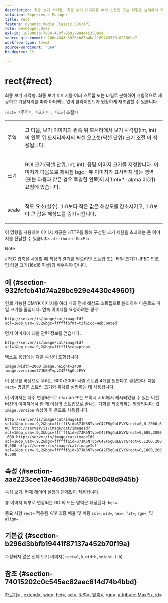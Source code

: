 ```yaml
---
description: 최종 보기 사각형. 최종 보기 이미지를 여러 스트립 또는 타일로 분해하여 개별적으로 제공하고 가장자리를 따라 아티팩트 없이 클라이언트가 원활하게 재조립할 수 있습니다.
solution: Experience Manager
title: rect
feature: Dynamic Media Classic,SDK/API
role: Developer,User
exl-id: 1870001b-7904-470f-9582-984d453509ca
source-git-commit: 206e4643e3926cb85b4be2189743578f88180be7
workflow-type: tm+mt
source-wordcount: '364'
ht-degree: 1%

---
```


# rect{#rect}

최종 보기 사각형. 최종 보기 이미지를 여러 스트립 또는 타일로 분해하여 개별적으로 제공하고 가장자리를 따라 아티팩트 없이 클라이언트가 원활하게 재조립할 수 있습니다.

`rect= *`주역`*, *`크기`*[, *`크기 조절`*]`

<table id="simpletable_69D112F85FA24EFCA727B398DC8ED699"> 
 <tr class="strow"> 
  <td class="stentry"> <p><span class="varname"> 주역</span> </p> </td> 
  <td class="stentry"> <p>그 다음, 보기 이미지의 왼쪽 위 모서리에서 보기 사각형(int, int)의 왼쪽 위 모서리까지의 픽셀 오프셋(픽셀 단위) <span class="varname"> 크기 조절</span> 이 적용됩니다. </p></td> 
 </tr> 
 <tr class="strow"> 
  <td class="stentry"> <p><span class="varname"> 크기</span> </p></td> 
  <td class="stentry"> <p>ROI 크기(픽셀 단위, int, int). 응답 이미지 크기를 지정합니다. 이미지가 다음으로 채워짐 <span class="codeph"> bgc=</span> 뷰 이미지가 표시하지 않는 영역(또는 다음과 같은 경우 투명한 왼쪽)에서 <span class="codeph"> fmt=*-alpha</span> 이(가) 요청에 있습니다. </p></td> 
 </tr> 
 <tr class="strow"> 
  <td class="stentry"> <p><span class="varname"> scale</span> </p></td> 
  <td class="stentry"> <p>척도 요소(실수). 1.0보다 작은 값은 해상도를 감소시키고, 1.0보다 큰 값은 해상도를 증가시킵니다. </p></td> 
 </tr> 
</table>

이 명령을 사용하여 이미지 제공은 HTTP를 통해 구성된 크기 제한을 초과하는 큰 이미지를 전달할 수 있습니다. `attribute::MaxPix`.

>[!NOTE]
>
>JPEG 압축을 사용할 때 최상의 결과를 얻으려면 스트립 또는 타일 크기가 JPEG 인코딩 타일 크기(16x16 픽셀)의 배수여야 합니다.

## 예 {#section-932fcfcb41d74a29bc929e4430c49601}

인쇄 가능한 CMYK 이미지를 여러 개의 전체 해상도 스트립으로 분리하여 다운로드 파일 크기를 줄입니다. 연속 이미지를 요청하려는 경우:

`http://server/is/image/cat/imageId?scl=1&op_usm=.9,2&bgc=ffffff&fmt=tif&icc=WebCoated`

먼저 이미지에 대한 관련 정보를 얻습니다.

`http://server/is/image/cat/imageId?scl=1&op_usm=.9,2&bgc=ffffff&req=props`

텍스트 응답에는 다음 속성이 포함됩니다.

`image.width=2000 image.height=2400 image.version=37JK6NTvpvC42F5gOuLEVY`

이 정보를 바탕으로 우리는 600x2000 픽셀 스트립 4개를 원한다고 결정한다. 다음 `rect=` 명령은 스트립 크기와 위치를 설명하는 데 사용됩니다.

이 이미지는 자주 변경되므로 `id=` cdn 또는 프록시 서버에서 캐시되었을 수 있는 이전 버전의 이미지에서 한 개 이상의 스트립으로 끝나는 기회를 최소화하는 명령입니다. 값 `image.version` 속성이 이 용도로 사용됩니다.

`http://server/is/image/cat/imageId?scl=1&op_usm=.9,2&bgc=ffffff&id=37JK6NTvpvC42F5gOuLEVY&rect=0,0,2000,600 http://server/is/image/cat/imageId?scl=1&op_usm=.9,2&bgc=ffffff&id=37JK6NTvpvC42F5gOuLEVY&rect=0,600,2000,600 http://server/is/image/cat/imageId?scl=1&op_usm=.9,2&bgc=ffffff&id=37JK6NTvpvC42F5gOuLEVY&rect=0,1200,2000,600 http://server/is/image/cat/imageId?scl=1&op_usm=.9,2&bgc=ffffff&id=37JK6NTvpvC42F5gOuLEVY&rect=0,1800,2000,600`

## 속성 {#section-aae223cee13e46d38b74680c048d945b}

속성 보기. 현재 레이어 설정에 관계없이 적용됩니다.

뷰 이미지 외부로 연장되는 ROI의 모든 영역은 패딩된다. `bgc=`.

중요 사항 `rect=` 적용됨 *이후* 최종 배율 및 피팅 `scl=`, `wid=`, `hei=`, `fit=`, `rgn=`, 및 `align=`.

## 기본값 {#section-b296d3bbfb19441f87137a452b70f19a}

수정되지 않은 전체 보기 이미지( `rect=0,0,width,height,1.0`).

## 참조 {#section-74015202c0c545ec82aec614d74b4bbd}

[자르기=](../../../../../is-api/http-ref/image-serving-api-ref/c-http-protocol-reference/c-command-reference/r-crop.md#reference-6fd0f6399966446ab4425ce050572eab) , [extend=](../../../../../is-api/http-ref/image-serving-api-ref/c-http-protocol-reference/c-command-reference/r-extend.md#reference-7e9156beb285459d830e2d56782a74ac), [wid=](../../../../../is-api/http-ref/image-serving-api-ref/c-http-protocol-reference/c-command-reference/r-is-http-wid.md#reference-bfeadcb67bf4485f851eb21345527e47), [hei=](../../../../../is-api/http-ref/image-serving-api-ref/c-http-protocol-reference/c-command-reference/r-is-http-hei.md#reference-6d6f556ccc0e4b98a815e8a5c1944a96), [scl=](../../../../../is-api/http-ref/image-serving-api-ref/c-http-protocol-reference/c-command-reference/r-scl.md#reference-b2a74e493d0d407e98fe350551ba3fcc), [정렬=](../../../../../is-api/http-ref/image-serving-api-ref/c-http-protocol-reference/c-command-reference/r-align.md#reference-b7d6b87c75124d78884f916dd6544bc7), [맞춤=](../../../../../is-api/http-ref/image-serving-api-ref/c-http-protocol-reference/c-command-reference/r-fit.md#reference-f11bff6d93d143d6b135de3a923bc989), [rgn=](../../../../../is-api/http-ref/image-serving-api-ref/c-http-protocol-reference/c-command-reference/r-rgn.md#reference-daa9b80e0d8c4b1aa67d116b578d592f), [attribute::MaxPix](../../../../../is-api/image-catalog/image-serving-api-ref/c-image-catalog-reference/c-attributes-reference/r-maxpix.md#reference-e167d396ac794079ba8b5e6eb16eeda5), [id=](../../../../../is-api/http-ref/image-serving-api-ref/c-http-protocol-reference/c-command-reference/r-id.md#reference-60661184deb3420998779724244fcfa0)
